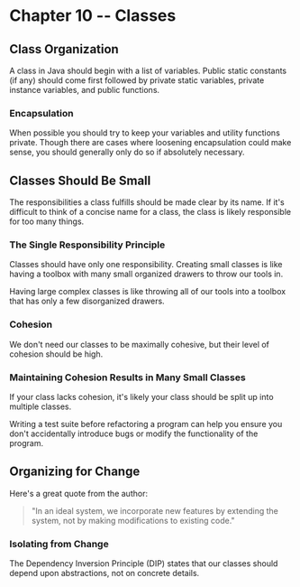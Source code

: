# Chapter 10 -- Classes

## Class Organization

A class in Java should begin with a list of variables. Public static constants (if any) should come first followed by private static variables, private instance variables, and public functions.

### Encapsulation

When possible you should try to keep your variables and utility functions private. Though there are cases where loosening encapsulation could make sense, you should generally only do so if absolutely necessary.

## Classes Should Be Small

The responsibilities a class fulfills should be made clear by its name. If it's difficult to think of a concise name for a class, the class is likely responsible for too many things.

### The Single Responsibility Principle

Classes should have only one responsibility. Creating small classes is like having a toolbox with many small organized drawers to throw our tools in.

Having large complex classes is like throwing all of our tools into a toolbox that has only a few disorganized drawers.

### Cohesion

We don't need our classes to be maximally cohesive, but their level of cohesion should be high.

### Maintaining Cohesion Results in Many Small Classes

If your class lacks cohesion, it's likely your class should be split up into multiple classes.

Writing a test suite before refactoring a program can help you ensure you don't accidentally introduce bugs or modify the functionality of the program.

## Organizing for Change

Here's a great quote from the author:

> "In an ideal system, we incorporate new features by extending the system, not by making modifications to existing code."

### Isolating from Change

The Dependency Inversion Principle (DIP) states that our classes should depend upon abstractions, not on concrete details.
